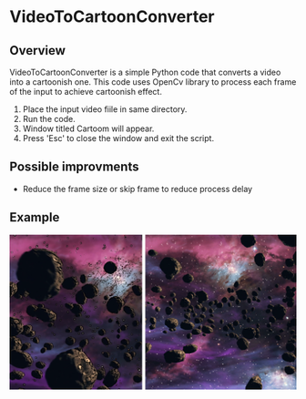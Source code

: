 # VideoToCartoonConverter
## Overview
VideoToCartoonConverter is a simple Python code that converts a video into a cartoonish one. 
This code uses OpenCv library to process each frame of the input to achieve cartoonish effect. 

1. Place the input video fiile in same directory.
2. Run the code.
3. Window titled Cartoom will appear.
4. Press 'Esc' to close the window and exit the script.

## Possible improvments
- Reduce the frame size or skip frame to reduce process delay

## Example 

![Input and Output Comparison](assignment2.png)
